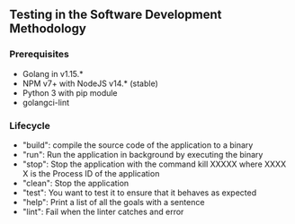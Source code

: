 ## Testing in the Software Development Methodology

### Prerequisites
* Golang in v1.15.*
* NPM v7+ with NodeJS v14.* (stable)
* Python 3 with pip module
* golangci-lint

### Lifecycle
* "build": compile the source code of the application to a binary
* "run": Run the application in background by executing the binary
* "stop": Stop the application with the command kill XXXXX where XXXX\
X is the Process ID of the application
* "clean": Stop the application
* "test": You want to test it to ensure that it behaves as expected
* "help": Print a list of all the goals with a sentence
* "lint": Fail when the linter catches and error